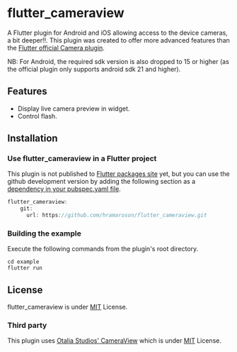 # flutter_cameraview
A Flutter plugin for Android and iOS allowing access to the device cameras, a bit deeper!!. This plugin was created to offer more advanced features than the <a href="https://pub.dartlang.org/packages/camera">Flutter official Camera plugin</a>. 

NB: For Android, the required sdk version is also dropped to 15 or higher (as the official plugin only supports android sdk 21 and higher).

## Features
* Display live camera preview in widget.
* Control flash.

## Installation
### Use flutter_cameraview in a Flutter project
This plugin is not published to [Flutter packages site](https://pub.dartlang.org/flutter) yet, but you can use the github development version by adding the following section as a [dependency in your pubspec.yaml file](https://flutter.io/using-packages/).
```dart
flutter_cameraview: 
    git:
      url: https://github.com/hramaroson/flutter_cameraview.git
```
### Building the example
Execute the following commands from the plugin's root directory.
```console
cd example
flutter run
```
## License
flutter_cameraview is under [MIT](https://github.com/hramaroson/flutter_cameraview/blob/master/LICENSE) License. 
### Third party
This plugin uses [Otalia Studios' CameraView](https://github.com/natario1/CameraView) which is under [MIT](https://github.com/natario1/CameraView/blob/master/LICENSE) License.

